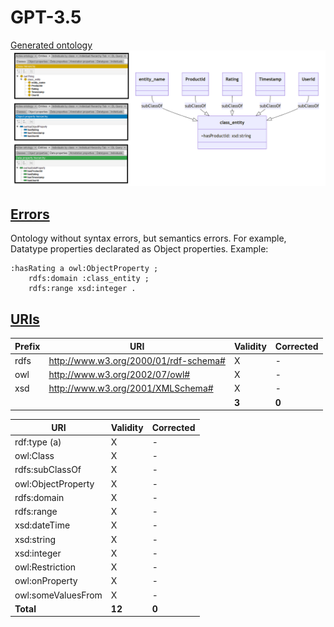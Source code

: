 # GPT-3.5

[Generated ontology](./ontology.owl)
<br>
![](./ontology.png)


## [Errors](./ontology_notes.txt)

Ontology without syntax errors, but semantics errors. For example, Datatype properties declarated as Object properties. Example:
```
:hasRating a owl:ObjectProperty ;
    rdfs:domain :class_entity ;
    rdfs:range xsd:integer .
```


## [URIs](./ontology_URIs.xlsx)

| Prefix  | URI                                           | Validity | Corrected |
|---------|-----------------------------------------------|----------|-----------|
| rdfs    | http://www.w3.org/2000/01/rdf-schema#         | X        | -         |
| owl     | http://www.w3.org/2002/07/owl#                | X        | -         |
| xsd     | http://www.w3.org/2001/XMLSchema#             | X        | -         |
|         |                                               | **3**    | **0**     |

| URI                  | Validity | Corrected    |
|----------------------|----------|--------------|
| rdf:type (a)         | X        | -            |
| owl:Class            | X        | -            |
| rdfs:subClassOf      | X        | -            |
| owl:ObjectProperty   | X        | -            |
| rdfs:domain          | X        | -            |
| rdfs:range           | X        | -            |
| xsd:dateTime         | X        | -            |
| xsd:string           | X        | -            |
| xsd:integer          | X        | -            |
| owl:Restriction      | X        | -            |
| owl:onProperty       | X        | -            |
| owl:someValuesFrom   | X        | -            |
| **Total**            | **12**   | **0**        |
